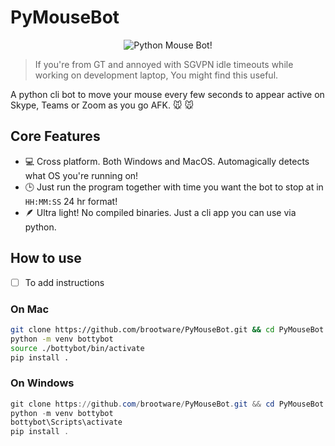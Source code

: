 # PyMouseBot

<!-- ```console
 ______          ______                            ______             
(_____ \        |  ___ \                          (____  \       _    
 _____) )   _   | | _ | | ___  _   _  ___  ____    ____)  ) ___ | |_  
|  ____/ | | |  | || || |/ _ \| | | |/___)/ _  )  |  __  ( / _ \|  _) 
| |    | |_| |  | || || | |_| | |_| |___ ( (/ /   | |__)  ) |_| | |__ 
|_|     \__  |  |_||_||_|\___/ \____(___/ \____)  |______/ \___/ \___)
       (____/                                                         
                                          
                +-+-+-+-+-+-+-+ +-+-+ +-+-+-+-+-+-+-+-+
                |p|o|w|e|r|e|d| |b|y| |r|o|o|t|w|a|r|e|
                +-+-+-+-+-+-+-+ +-+-+ +-+-+-+-+-+-+-+-+
``` -->
<p align="center">
  <img src="./asciimouse.png" alt="Python Mouse Bot!"/>
</p>

> If you're from GT and annoyed with SGVPN idle timeouts while working on development laptop, You might find this useful.

A python cli bot to move your mouse every few seconds to appear active on Skype, Teams or Zoom as you go AFK. 🐭 🐭

## Core Features

- 💻  Cross platform. Both Windows and MacOS. Automagically detects what OS you're running on!
- 🕒  Just run the program together with time you want the bot to stop at in `HH:MM:SS` 24 hr format!
- 🪶  Ultra light! No compiled binaries. Just a cli app you can use via python.

## How to use

- [ ] To add instructions

### On Mac

```bash
git clone https://github.com/brootware/PyMouseBot.git && cd PyMouseBot
python -m venv bottybot
source ./bottybot/bin/activate
pip install .
```

### On Windows

```powershell
git clone https://github.com/brootware/PyMouseBot.git && cd PyMouseBot
python -m venv bottybot
bottybot\Scripts\activate
pip install .
```
